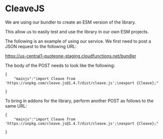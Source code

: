 # CleaveJS
We are using our bundler to create an ESM version of the library.

This allow us to easily test and use the library in our own ESM projects.

The following is an example of using our service. We first need to post a JSON
request to the following URL:

https://us-central1-quoteone-staging.cloudfunctions.net/bundler

The body of the POST needs to look like the following:

```
{
	"mainjs":"import Cleave from 'https://unpkg.com/cleave.js@1.4.7/dist/cleave.js';\nexport {Cleave};"
	
}
```

To bring in addons for the library, perform another POST as follows to the same
URL:

```
{
	"mainjs":"import Cleave from 'https://unpkg.com/cleave.js@1.4.7/dist/cleave.js';\nexport {Cleave};"
	
}
```
